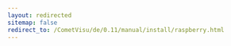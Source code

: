 ```yaml
---
layout: redirected
sitemap: false
redirect_to: /CometVisu/de/0.11/manual/install/raspberry.html
---
```



